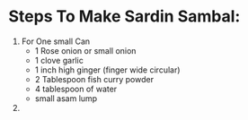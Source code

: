 # Steps To Make Sardin Sambal:

1. For One small Can
    * 1 Rose onion or small onion
    * 1 clove garlic
    * 1 inch high ginger (finger wide circular)
    * 2 Tablespoon fish curry powder
    * 4 tablespoon of water
    * small asam lump
2. 
